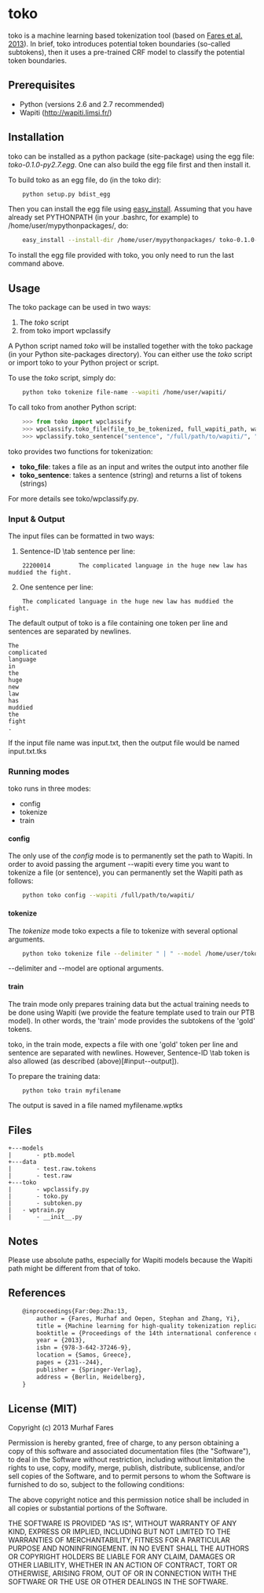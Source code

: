 toko
========

toko is a machine learning based tokenization tool (based on [Fares et
al. 2013](http://link.springer.com/chapter/10.1007%2F978-3-642-37247-6_19)).
In brief, toko introduces potential token boundaries (so-called
subtokens), then it uses a pre-trained CRF model to classify the
potential token boundaries.

Prerequisites
--------------

* Python (versions 2.6 and 2.7 recommended)
* Wapiti (http://wapiti.limsi.fr/)


Installation
--------------
toko can be installed as a python package (site-package) using the egg
file: *toko-0.1.0-py2.7.egg*.
One can also build the egg file first and then install it.

To build toko as an egg file, do (in the toko dir):
```sh
    python setup.py bdist_egg
```

Then you can install the egg file using [easy_install](http://peak.telecommunity.com/DevCenter/EasyInstall). 
Assuming that you have already set PYTHONPATH (in your .bashrc, for
example) to /home/user/mypythonpackages/, do:

```sh
    easy_install --install-dir /home/user/mypythonpackages/ toko-0.1.0-py2.7.egg
```
To install the egg file provided with toko, you only need to run the last command above.


Usage
------------
The toko package can be used in two ways:

1. The *toko* script
2. from toko import wpclassify


A Python script named *toko* will be installed together with the toko
package (in your Python site-packages directory).
You can either use the *toko* script or import toko to your Python
project or script.

To use the *toko* script, simply do:
```sh
    python toko tokenize file-name --wapiti /home/user/wapiti/
```

To call toko from another Python script:
```python
    >>> from toko import wpclassify
    >>> wpclassify.toko_file(file_to_be_tokenized, full_wapiti_path, wapiti_model, delimiter)
    >>> wpclassify.toko_sentence("sentence", "/full/path/to/wapiti/", "/full/path/to/wapiti/model/ptb.model")
```
toko provides two functions for tokenization:
*   __toko_file__:  takes a file as an input and writes the output into another file
*   __toko_sentence__: takes a sentence (string) and returns a list of tokens (strings) 

For more details see toko/wpclassify.py.



### Input & Output
The input files can be formatted in two ways:

1. Sentence-ID \tab sentence per line:
```
    22200014        The complicated language in the huge new law has muddied the fight.
```

2. One sentence per line:
```
    The complicated language in the huge new law has muddied the fight.
```

The default output of toko is a file containing one token per line and sentences are separated by newlines.

```
The
complicated
language
in
the
huge
new
law
has
muddied
the
fight
.

```

If the input file name was input.txt, then the output file would be
named input.txt.tks


### Running modes

toko runs in three modes:

*  config 
*  tokenize 
*  train

#### config
The only use of the *config* mode is to permanently set the path to
Wapiti.
In order to avoid passing the argument --wapiti every time you want to
tokenize a file (or sentence), you can permanently set the Wapiti path
as follows:
```sh
    python toko config --wapiti /full/path/to/wapiti/
```



#### tokenize

The *tokenize* mode toko expects a file to tokenize with several optional
arguments.
```sh
    python toko tokenize file --delimiter " | " --model /home/user/toko/models/ptb.model
```

--delimiter and --model are optional arguments.

#### train
The train mode only prepares training data but the actual training
needs to be done using Wapiti (we provide the feature template used to
train our PTB model). In other words, the 'train' mode provides the
subtokens of the 'gold' tokens.

toko, in the train mode, expects a file with one 'gold' token per line
and sentence are separated with newlines. However, Sentence-ID \tab
token is also allowed (as described (above)[#input--output]).

To prepare the training data:
```sh
	python toko train myfilename
```

The output is saved in a file named myfilename.wptks

Files
------------
```
+---models
|       - ptb.model
+---data
|       - test.raw.tokens
|       - test.raw
+---toko
|       - wpclassify.py
|       - toko.py
|       - subtoken.py
|	- wptrain.py
|       - __init__.py
```



Notes
----------
Please use absolute paths, especially for Wapiti
models because the Wapiti path might be different from that of toko.


References
----------

```LaTeX
    @inproceedings{Far:Oep:Zha:13,
        author = {Fares, Murhaf and Oepen, Stephan and Zhang, Yi},
        title = {Machine learning for high-quality tokenization replicating variable tokenization schemes},
        booktitle = {Proceedings of the 14th international conference on Computational Linguistics and Intelligent Text Processing - Volume Part I},
        year = {2013},
        isbn = {978-3-642-37246-9},
        location = {Samos, Greece},
        pages = {231--244}, 
        publisher = {Springer-Verlag},
        address = {Berlin, Heidelberg},
    }
```


License (MIT)
--------------

Copyright (c) 2013 Murhaf Fares

Permission is hereby granted, free of charge, to any person obtaining a copy
of this software and associated documentation files (the "Software"), to deal
in the Software without restriction, including without limitation the rights
to use, copy, modify, merge, publish, distribute, sublicense, and/or sell
copies of the Software, and to permit persons to whom the Software is
furnished to do so, subject to the following conditions:

The above copyright notice and this permission notice shall be included in
all copies or substantial portions of the Software.

THE SOFTWARE IS PROVIDED "AS IS", WITHOUT WARRANTY OF ANY KIND, EXPRESS OR
IMPLIED, INCLUDING BUT NOT LIMITED TO THE WARRANTIES OF MERCHANTABILITY,
FITNESS FOR A PARTICULAR PURPOSE AND NONINFRINGEMENT. IN NO EVENT SHALL THE
AUTHORS OR COPYRIGHT HOLDERS BE LIABLE FOR ANY CLAIM, DAMAGES OR OTHER
LIABILITY, WHETHER IN AN ACTION OF CONTRACT, TORT OR OTHERWISE, ARISING FROM,
OUT OF OR IN CONNECTION WITH THE SOFTWARE OR THE USE OR OTHER DEALINGS IN
THE SOFTWARE.

